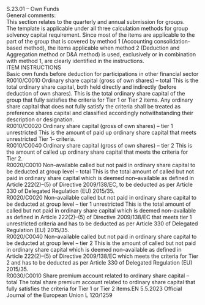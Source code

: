  
S.23.01 – Own Funds  
General comments:  
This section relates to the quarterly and annual submission for groups.  
The template is applicable under all three calculation methods for group solvency capital requirement. Since most of the 
items are applicable to the part of the group that is covered by method 1 (Accounting consolidation-based method), the 
items applicable when method 2 (Deduction and Aggregation method or D&A method) is used, exclusively or in 
combination with method 1, are clearly identified in the instructions.  
ITEM  INSTRUCTIONS  
Basic own funds before deduction for participations in other financial sector  
R0010/C0010  Ordinary share capital (gross 
of own shares) – total  This is the total ordinary share capital, both held directly and indirectly (before 
deduction of own shares). This is the total ordinary share capital of the group 
that fully satisfies the criteria for Tier 1 or Tier 2 items. Any ordinary share 
capital that does not fully satisfy the criteria shall be treated as preference shares 
capital and classified accordingly notwithstanding their description or designation.  
R0010/C0020  Ordinary share capital (gross 
of own shares) – tier 1 
unrestricted  This is the amount of paid up ordinary share capital that meets unrestricted Tier 1– 
criteria.  
R0010/C0040  Ordinary share capital (gross 
of own shares) – tier 2  This is the amount of called up ordinary share capital that meets the criteria for 
Tier 2.  
R0020/C0010  Non–available called but not 
paid in ordinary share 
capital to be deducted at 
group level – total  This is the total amount of called but not paid in ordinary share capital which is 
deemed non–available as defined in Article 222(2)–(5) of Directive 2009/138/EC, to 
be deducted as per Article 330 of Delegated Regulation (EU) 2015/35.  
R0020/C0020  Non–available called but not 
paid in ordinary share 
capital to be deducted at 
group level – tier 1 
unrestricted  This is the total amount of called but not paid in ordinary share capital which is 
deemed non–available as defined in Article 222(2)–(5) of Directive 2009/138/EC 
that meets tier 1 unrestricted criteria and has to be deducted as per Article 330 of 
Delegated Regulation (EU) 2015/35.  
R0020/C0040  Non–available called but not 
paid in ordinary share 
capital to be deducted at 
group level – tier 2  This is the amount of called but not paid in ordinary share capital which is deemed 
non–available as defined in Article 222(2)–(5) of Directive 2009/138/EC which 
meets the criteria for Tier 2 and has to be deducted as per Article 330 of 
Delegated Regulation (EU) 2015/35.  
R0030/C0010  Share premium account 
related to ordinary share 
capital – total  The total share premium account related to ordinary share capital that fully satisfies 
the criteria for Tier 1 or Tier 2 items.EN  5.5.2023 Official Journal of the European Union L 120/1259